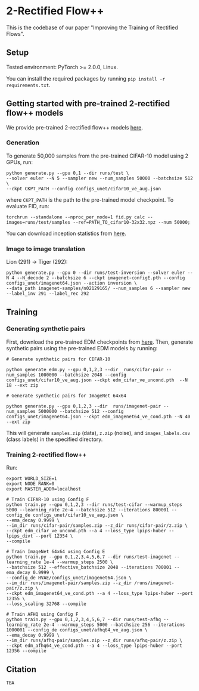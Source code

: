 # 2-Rectified Flow++

This is the codebase of our paper "Improving the Training of Rectified Flows".

## Setup
Tested environment: PyTorch >= 2.0.0, Linux.

You can install the required packages by running `pip install -r requirements.txt`.

## Getting started with pre-trained 2-rectified flow++ models
We provide pre-trained 2-rectified flow++ models [here](https://drive.google.com/open?id=13cgGNkpOacb4HxlUM75ylcFOHFa0t2d1&usp=drive_fs).

### Generation
To generate 50,000 samples from the pre-trained CIFAR-10 model using 2 GPUs, run:
```
python generate.py --gpu 0,1 --dir runs/test \
--solver euler --N 5 --sampler new --num_samples 50000 --batchsize 512 \
--ckpt CKPT_PATH --config configs_unet/cifar10_ve_aug.json
```
where `CKPT_PATH` is the path to the pre-trained model checkpoint. To evaluate FID, run:
```
torchrun --standalone --nproc_per_node=1 fid.py calc --images=runs/test/samples --ref=PATH_TO_cifar10-32x32.npz --num 50000;
```

You can download inception statistics from [here](https://drive.google.com/drive/u/2/folders/1MCEAn0VdeD-lMu1Cdkm9z7q-CdzH1JDc).

### Image to image translation
Lion (291) -> Tiger (292):
```
python generate.py --gpu 0 --dir runs/test-inversion --solver euler --N 4 --N_decode 2 --batchsize 6 --ckpt imagenet-configE.pth --config configs_unet/imagenet64.json --action inversion \
--data_path imagenet-samples/n02129165/ --num_samples 6 --sampler new --label_inv 291 --label_rec 292
```

## Training

### Generating synthetic pairs
First, download the pre-trained EDM checkpoints from [here](https://drive.google.com/open?id=18dWE-LiodXdCG0RDNegySzRnyRdcwamW&usp=drive_fs).
Then, generate synthetic pairs using the pre-trained EDM models by running:
```
# Generate synthetic pairs for CIFAR-10

python generate_edm.py --gpu 0,1,2,3 --dir  runs/cifar-pair --num_samples 1000000 --batchsize 2048 --config configs_unet/cifar10_ve_aug.json --ckpt edm_cifar_ve_uncond.pth  --N 18 --ext zip

# Generate synthetic pairs for ImageNet 64x64

python generate.py --gpu 0,1,2,3 --dir  runs/imagenet-pair --num_samples 5000000 --batchsize 512 --config configs_unet/imagenet64.json --ckpt edm_imagenet64_ve_cond.pth --N 40 --ext zip
```

This will generate `samples.zip` (data), `z.zip` (noise), and `images_labels.csv` (class labels) in the specified directory.

### Training 2-rectified flow++
Run:
```
export WORLD_SIZE=1
export NODE_RANK=0
export MASTER_ADDR=localhost

# Train CIFAR-10 using Config F
python train.py --gpu 0,1,2,3 --dir runs/test-cifar --warmup_steps 5000 --learning_rate 2e-4 --batchsize 512 --iterations 800001 --config_de configs_unet/cifar10_ve_aug.json \
--ema_decay 0.9999 \
--im_dir runs/cifar-pair/samples.zip --z_dir runs/cifar-pair/z.zip \
--ckpt edm_cifar_ve_uncond.pth --a 4 --loss_type lpips-huber --lpips_divt --port 12354 \
--compile

# Train ImageNet 64x64 using Config E
python train.py --gpu 0,1,2,3,4,5,6,7 --dir runs/test-imagenet --learning_rate 1e-4 --warmup_steps 2500 \
--batchsize 512 --effective_batchsize 2048 --iterations 700001 --ema_decay 0.9999 \
--config_de HVAE/configs_unet/imagenet64.json \
--im_dir runs/imagenet-pair/samples.zip --z_dir /runs/imagenet-pair/z.zip \
--ckpt edm_imagenet64_ve_cond.pth --a 4 --loss_type lpips-huber --port 12355 \
--loss_scaling 32768 --compile

# Train AFHQ using Config F
python train.py --gpu 0,1,2,3,4,5,6,7 --dir runs/test-afhq --learning_rate 2e-4 --warmup_steps 5000 --batchsize 256 --iterations 1000001 --config_de configs_unet/afhq64_ve_aug.json \
--ema_decay 0.9999 \
--im_dir runs/afhq-pair/samples.zip --z_dir runs/afhq-pair/z.zip \
--ckpt edm_afhq64_ve_cond.pth --a 4 --loss_type lpips-huber --port 12356 --compile

```

## Citation
```
TBA
```